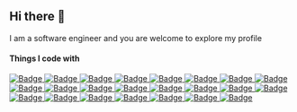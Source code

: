 ## Hi there 👋

<div>
  <p>I am a software engineer and you are welcome to explore my profile</p>

  <h4>Things I code with</h4>
    <a href="https://react.dev/">
      <img src="https://img.shields.io/badge/JavaScript-323330?style=for-the-badge&logo=javascript&logoColor=F7DF1E" alt="Badge"/>
    </a>
    <a href="https://www.python.org/">
      <img src="https://img.shields.io/badge/python-3670A0?style=for-the-badge&logo=python&logoColor=ffdd54" alt="Badge"/>
    </a>
    <a href="https://react.dev/">
      <img src="https://img.shields.io/badge/React-20232A?style=for-the-badge&logo=react&logoColor=61DAFB" alt="Badge"/>
    </a>
    <a href="https://nextjs.org/">
      <img src="https://img.shields.io/badge/Next-black?style=for-the-badge&logo=next.js&logoColor=white" alt="Badge"/>
    </a>
    <a href="https://reactnative.dev/">
      <img src="https://img.shields.io/badge/react_native-%2320232a.svg?style=for-the-badge&logo=react&logoColor=%2361DAFB" alt="Badge"/>
    </a>
    <a href="https://nestjs.com/">
      <img src="https://img.shields.io/badge/nestjs-%23E0234E.svg?style=for-the-badge&logo=nestjs&logoColor=white" alt="Badge"/>
    </a>
    <a href="https://git-scm.com/">
      <img src="https://img.shields.io/badge/git-%23F05033.svg?style=for-the-badge&logo=git&logoColor=white" alt="Badge"/>
    </a>
    <a href="https://www.typescriptlang.org/">
      <img src="https://img.shields.io/badge/typescript-%23007ACC.svg?style=for-the-badge&logo=typescript&logoColor=white" alt="Badge"/>
    </a>
    <a href="https://redux.js.org/">
      <img src="https://img.shields.io/badge/redux-%23593d88.svg?style=for-the-badge&logo=redux&logoColor=white" alt="Badge"/>
    </a>
    <a href="https://tailwindcss.com/">
      <img src="https://img.shields.io/badge/tailwindcss-%2338B2AC.svg?style=for-the-badge&logo=tailwind-css&logoColor=white" alt="Badge"/>
    </a>
    <a href="https://developer.mozilla.org/en-US/docs/Web/CSS">
      <img src="https://img.shields.io/badge/css3-%231572B6.svg?style=for-the-badge&logo=css3&logoColor=white" alt="Badge"/>
    </a>
    <a href="https://nodejs.org/en">
      <img src="https://img.shields.io/badge/node.js-6DA55F?style=for-the-badge&logo=node.js&logoColor=white" alt="Badge"/>
    </a>
    <a href="https://flask.palletsprojects.com/en/stable/">
      <img src="https://img.shields.io/badge/flask-%23000.svg?style=for-the-badge&logo=flask&logoColor=white" alt="Badge"/>
    </a>
    <a href="https://www.docker.com/">
      <img src="https://img.shields.io/badge/docker-%230db7ed.svg?style=for-the-badge&logo=docker&logoColor=white" alt="Badge"/>
    </a>
    <a href="https://kubernetes.io/">
      <img src="https://img.shields.io/badge/kubernetes-%23326ce5.svg?style=for-the-badge&logo=kubernetes&logoColor=white" alt="Badge"/>
    </a>
    <a href="https://aws.amazon.com/?nc2=h_lg">
      <img src="https://img.shields.io/badge/AWS-%23FF9900.svg?style=for-the-badge&logo=amazon-aws&logoColor=white" alt="Badge"/>
    </a>
    <a href="https://www.postgresql.org/">
      <img src="https://img.shields.io/badge/postgres-%23316192.svg?style=for-the-badge&logo=postgresql&logoColor=white" alt="Badge"/>
    </a>
    <a href="https://redis.io/">
      <img src="https://img.shields.io/badge/redis-%23DD0031.svg?style=for-the-badge&logo=redis&logoColor=white" alt="Badge"/>
    </a>
    <a href="https://www.mongodb.com/">
      <img src="https://img.shields.io/badge/MongoDB-%234ea94b.svg?style=for-the-badge&logo=mongodb&logoColor=white" alt="Badge"/>
    </a>
    <a href="https://www.sqlite.org/">
      <img src="https://img.shields.io/badge/sqlite-%2307405e.svg?style=for-the-badge&logo=sqlite&logoColor=white" alt="Badge"/>
    </a>
    <a href="https://www.npmjs.com/">
      <img src="https://img.shields.io/badge/NPM-%23CB3837.svg?style=for-the-badge&logo=npm&logoColor=white" alt="Badge"/>
    </a>
    <a href="https://developer.mozilla.org/en-US/docs/Web/HTML">
      <img src="https://img.shields.io/badge/html5-%23E34F26.svg?style=for-the-badge&logo=html5&logoColor=white" alt="Badge"/>
    </a>
    <a href="https://sass-lang.com/">
      <img src="https://img.shields.io/badge/SASS-hotpink.svg?style=for-the-badge&logo=SASS&logoColor=white" alt="Badge"/>
    </a>
</div>
